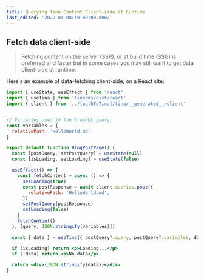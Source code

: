 ```yaml
---
title: Querying Tina Content Client-side at Runtime
last_edited: '2022-04-08T10:00:00.000Z'
---
```


## Fetch data client-side

> Fetching content on the server (SSR), or at build time (SSG) is preferred and faster but in some cases you may still want to get data client-side at runtime.

Here's an example of data-fetching client-side, on a React site:

```jsx
import { useState, useEffect } from 'react'
import { useTina } from 'tinacms/dist/react'
import { client } from '../[pathToTina]/tina/__generated__/client'


// Variables used in the GraphQL query;
const variables = {
  relativePath: 'HelloWorld.md',
}

export default function BlogPostPage() {
  const [postQuery, setPostQuery] = useState(null)
  const [isLoading, setLoading] = useState(false)

  useEffect(() => {
    const fetchContent = async () => {
      setLoading(true)
      const postResponse = await client.queries.post({
        relativePath: 'HelloWorld.md',
      })
      setPostQuery(postResponse)
      setLoading(false)
    }
    fetchContent()
  }, [query, JSON.stringify(variables)])

  const { data } = useTina({ postQuery?.query, postQuery?.variables, data: postQuery?.data })

  if (isLoading) return <p>Loading...</p>
  if (!data) return <p>No data</p>

  return <div>{JSON.stringify(data)}</div>
}
```
